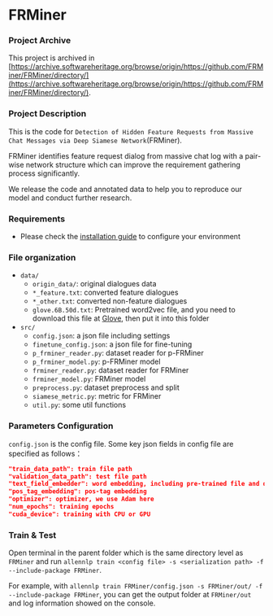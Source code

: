 # FRMiner

### Project Archive
This project is archived in [https://archive.softwareheritage.org/browse/origin/https://github.com/FRMiner/FRMiner/directory/](https://archive.softwareheritage.org/browse/origin/https://github.com/FRMiner/FRMiner/directory/).

### Project Description
This is the code for `Detection of Hidden Feature Requests from Massive Chat Messages via Deep Siamese Network`(FRMiner). 


FRMiner identifies feature request dialog from massive chat log with a pair-wise network structure which can improve the requirement 
gathering process significantly.


We release the code and annotated data to help you to reproduce our model and conduct further research.



### Requirements
- Please check the [installation guide](./INSTALL.md) to configure your environment


### File organization
- `data/`
    - `origin_data/`: original dialogues data 
    - `*_feature.txt`: converted feature dialogues
    - `*_other.txt`: converted non-feature dialogues
    - `glove.6B.50d.txt`: Pretrained word2vec file, and you need to download this file at [Glove](https://nlp.stanford.edu/projects/glove/), then put it into this folder
- `src/`
    - `config.json`: a json file including settings
    - `finetune_config.json`: a json file for fine-tuning
    - `p_frminer_reader.py`: dataset reader for p-FRMiner
    - `p_frminer_model.py`: p-FRMiner model
    - `frminer_reader.py`: dataset reader for FRMiner
    - `frminer_model.py`: FRMiner model
    - `preprocess.py`: dataset preprocess and split
    - `siamese_metric.py`: metric for FRMiner
    - `util.py`: some util functions


### Parameters Configuration
`config.json` is the config file. Some key json fields in config file are specified as follows：

```json
"train_data_path": train file path
"validation_data_path": test file path
"text_field_embedder": word embedding, including pre-trained file and dimension of embedding 
"pos_tag_embedding": pos-tag embedding
"optimizer": optimizer, we use Adam here
"num_epochs": training epochs
"cuda_device": training with CPU or GPU
```

### Train & Test

Open terminal in the parent folder which is the same directory level as `FRMiner` and run
``allennlp train <config file> -s <serialization path> -f --include-package FRMiner``.

For example, with `allennlp train FRMiner/config.json -s FRMiner/out/ -f --include-package FRMiner`, you can get
the output folder at `FRMiner/out` and log information showed on the console.
